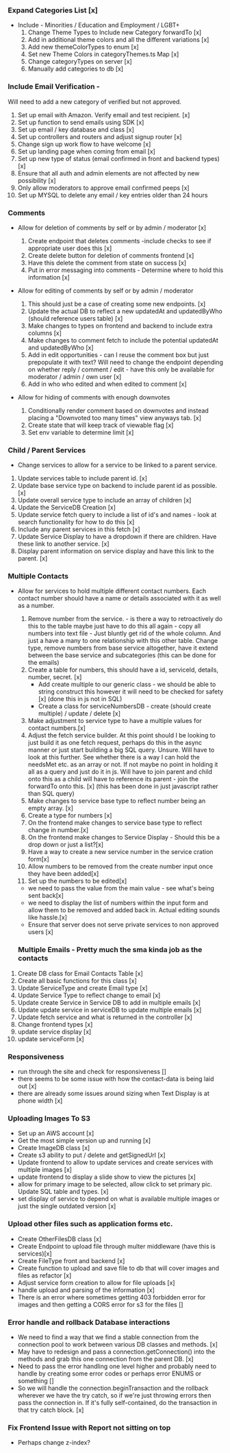 ### Expand Categories List [x]

- Include - Minorities / Education and Employment / LGBT+
  1. Change Theme Types to Include new Category forwardTo [x]
  2. Add in additional theme colors and all the different variations [x]
  3. Add new themeColorTypes to enum [x]
  4. Set new Theme Colors in categoryThemes.ts Map [x]
  5. Change categoryTypes on server [x]
  6. Manually add categories to db [x]

### Include Email Verification -

Will need to add a new category of verified but not approved.

1. Set up email with Amazon. Verify email and test recipient. [x]
2. Set up function to send emails using SDK [x]
3. Set up email / key database and class [x]
4. Set up controllers and routers and adjust signup router [x]
5. Change sign up work flow to have welcome [x]
6. Set up landing page when coming from email [x]
7. Set up new type of status (email confirmed in front and backend types) [x]
8. Ensure that all auth and admin elements are not affected by new possibility [x]
9. Only allow moderators to approve email confirmed peeps [x]
10. Set up MYSQL to delete any email / key entries older than 24 hours

### Comments

- Allow for deletion of comments by self or by admin / moderator [x]

  1. Create endpoint that deletes comments -include checks to see if appropriate user does this [x]
  2. Create delete button for deletion of comments frontend [x]
  3. Have this delete the comment from state on success [x]
  4. Put in error messaging into comments - Determine where to hold this information [x]

- Allow for editing of comments by self or by admin / moderator

  1. This should just be a case of creating some new endpoints. [x]
  2. Update the actual DB to reflect a new updatedAt and updatedByWho (should reference users table) [x]
  3. Make changes to types on frontend and backend to include extra columns [x]
  4. Make changes to comment fetch to include the potential updatedAt and updatedByWho [x]
  5. Add in edit opportunities - can I reuse the comment box but just prepopulate it with text? Will need to change the endpoint depending on whether reply / comment / edit - have this only be available for moderator / admin / own user [x]
  6. Add in who who edited and when edited to comment [x]

- Allow for hiding of comments with enough downvotes
  1. Conditionally render comment based on downvotes and instead placing a "Downvoted too many times" view anyways tab. [x]
  2. Create state that will keep track of viewable flag [x]
  3. Set env variable to determine limit [x]

### Child / Parent Services

- Change services to allow for a service to be linked to a parent service.

1. Update services table to include parent id. [x]
2. Update base service type on backend to include parent id as possible.[x]
3. Update overall service type to include an array of children [x]
4. Update the ServiceDB Creation [x]
5. Update service fetch query to include a list of id's and names - look at search functionality for how to do this [x]
6. Include any parent services in this fetch [x]
7. Update Service Display to have a dropdown if there are children. Have these link to another service. [x]
8. Display parent information on service display and have this link to the parent. [x]

### Multiple Contacts

- Allow for services to hold multiple different contact numbers. Each contact number should have a name or details associated with it as well as a number.

  1. Remove number from the service. - is there a way to retroactively do this to the table maybe just have to do this all again - copy all numbers into text file -
     Just bluntly get rid of the whole column. And just a have a many to one relationship with this other table. Change type, remove numbers from base service altogether, have it extend between the base service and subcategories (this can be done for the emails)
  2. Create a table for numbers, this should have a id, serviceId, details, number, secret. [x]
     - Add create multiple to our generic class - we should be able to string construct this however it will need to be checked for safety [x] (done this in js not in SQL)
     - Create a class for serviceNumbersDB - create (should create multiple) / update / delete [x]
  3. Make adjustment to service type to have a multiple values for contact numbers.[x]
  4. Adjust the fetch service builder. At this point should I be looking to just build it as one fetch request, perhaps do this in the async manner or just start building a big SQL query. Unsure. Will have to look at this further. See whether there is a way I can hold the needsMet etc. as an array or not. If not maybe no point in holding it all as a query and just do it in js. Will have to join parent and child onto this as a child will have to reference its parent - join the forwardTo onto this. [x] (this has been done in just javascript rather than SQL query)
  5. Make changes to service base type to reflect number being an empty array. [x]
  6. Create a type for numbers [x]
  7. On the frontend make changes to service base type to reflect change in number.[x]
  8. On the frontend make changes to Service Display - Should this be a drop down or just a list?[x]
  9. Have a way to create a new service number in the service cration form[x]
  10. Allow numbers to be removed from the create number input once they have been added[x]
  11. Set up the numbers to be edited[x]

  - we need to pass the value from the main value - see what's being sent back[x]
  - we need to display the list of numbers within the input form and allow them to be removed and added back in. Actual editing sounds like hassle.[x]
  - Ensure that server does not serve private services to non approved users [x]

  ### Multiple Emails - Pretty much the sma kinda job as the contacts

1. Create DB class for Email Contacts Table [x]
2. Create all basic functions for this class [x]
3. Update ServiceType and create Email type [x]
4. Update Service Type to reflect change to email [x]
5. Update create Service in Service DB to add in multiple emails [x]
6. Update update service in serviceDB to update multiple emails [x]
7. Update fetch service and what is returned in the controller [x]
8. Change frontend types [x]
9. update service display [x]
10. update serviceForm [x]

### Responsiveness

- run through the site and check for responsiveness []
- there seems to be some issue with how the contact-data is being laid out [x]
- there are already some issues around sizing when Text Display is at phone width [x]

### Uploading Images To S3

- Set up an AWS account [x]
- Get the most simple version up and running [x]
- Create ImageDB class [x]
- Create s3 ability to put / delete and getSignedUrl [x]
- Update frontend to allow to update services and create services with multiple images [x]
- update frontend to display a slide show to view the pictures [x]
- allow for primary image to be selected, allow click to set primary pic. Update SQL table and types. [x]
- set display of service to depend on what is available multiple images or just the single outdated version [x]

### Upload other files such as application forms etc.

- Create OtherFilesDB class [x]
- Create Endpoint to upload file through multer middleware (have this is services)[x]
- Create FileType front and backend [x]
- Create function to upload and save file to db that will cover images and files as refactor [x]
- Adjust service form creation to allow for file uploads [x]
- handle upload and parsing of the information [x]
- There is an error where sometimes getting 403 forbidden error for images and then getting a CORS error for s3 for the files []

### Error handle and rollback Database interactions

- We need to find a way that we find a stable connection from the connection pool to work between various DB classes and methods. [x]
- May have to redesign and pass a connection.getConnection() into the methods and grab this one connection from the parent DB. [x]
- Need to pass the error handling one level higher and probably need to handle by creating some error codes or perhaps error ENUMS or something []
- So we will handle the connection.beginTransaction and the rollback wherever we have the try catch, so if we're just throwing errors then pass the connection in. If it's fully self-contained, do the transaction in that try catch block. [x]

### Fix Frontend Issue with Report not sitting on top

- Perhaps change z-index?
